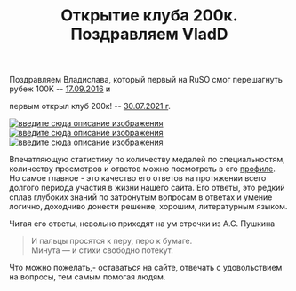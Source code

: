﻿---
title: "Открытие клуба 200к. Поздравляем VladD"
se.owner.user_id: 28748
se.owner.display_name: "Alexandr_TT"
se.owner.link: "https://ru.meta.stackoverflow.com/users/28748/alexandr-tt"
se.link: "https://ru.meta.stackoverflow.com/questions/11634/%d0%9e%d1%82%d0%ba%d1%80%d1%8b%d1%82%d0%b8%d0%b5-%d0%ba%d0%bb%d1%83%d0%b1%d0%b0-200%d0%ba-%d0%9f%d0%be%d0%b7%d0%b4%d1%80%d0%b0%d0%b2%d0%bb%d1%8f%d0%b5%d0%bc-vladd"
se.question_id: 11634
se.post_type: question
---
<p>Поздравляем Владислава, который первый на RuSO смог перешагнуть рубеж 100K -- <a href="https://chat.stackexchange.com/transcript/22462?m=32380198#32380198">17.09.2016</a> и</p>
<p>первым открыл клуб 200к! -- <a href="https://ru.stackoverflow.com/users/10105/vladd?tab=reputation">30.07.2021 г</a>.</p>
<p><a href="https://i.stack.imgur.com/4anwA.jpg" rel="nofollow noreferrer"><img src="https://i.stack.imgur.com/4anwA.jpg" alt="введите сюда описание изображения" /></a><a href="https://i.stack.imgur.com/bjON3.png" rel="nofollow noreferrer"><img src="https://i.stack.imgur.com/bjON3.png" alt="введите сюда описание изображения" /></a><a href="https://i.stack.imgur.com/B41Si.png" rel="nofollow noreferrer"><img src="https://i.stack.imgur.com/B41Si.png" alt="введите сюда описание изображения" /></a></p>
<p>Впечатляющую статистику по количеству медалей по специальностям, количеству просмотров и ответов можно посмотреть в его <a href="https://ru.stackoverflow.com/users/10105/vladd?tab=reputation">профиле</a>.<br />
Но самое главное - это качество его ответов на протяжении всего долгого периода участия в жизни нашего сайта. Его ответы, это редкий сплав глубоких знаний  по затронутым вопросам в ответах и умение логично, доходчиво донести решение, хорошим, литературным языком.</p>
<p>Читая его ответы, невольно приходят на ум строчки из А.С. Пушкина</p>
<blockquote>
<p>И пальцы просятся к перу, перо к бумаге.<br />
Минута — и стихи свободно
потекут.</p>
</blockquote>
<p>Что можно пожелать,- оставаться на сайте, отвечать с удовольствием на вопросы, тем самым помогая людям.</p>
